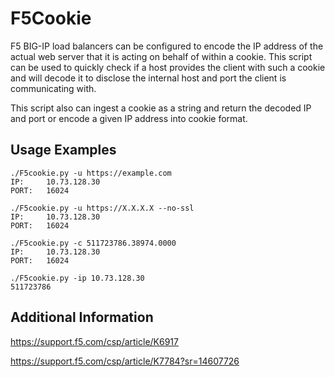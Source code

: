 # F5Cookie

F5 BIG-IP load balancers can be configured to encode the IP address of the actual web server that it is acting on behalf of within a cookie. This script can be used to quickly check if a host provides the client with such a cookie and will decode it to disclose the internal host and port the client is communicating with.

This script also can ingest a cookie as a string and return the decoded IP and port or encode a given IP address into cookie format.

## Usage Examples
```
./F5cookie.py -u https://example.com
IP:     10.73.128.30
PORT:   16024

./F5cookie.py -u https://X.X.X.X --no-ssl
IP:     10.73.128.30
PORT:   16024

./F5cookie.py -c 511723786.38974.0000
IP:     10.73.128.30
PORT:   16024

./F5cookie.py -ip 10.73.128.30
511723786
```

## Additional Information
https://support.f5.com/csp/article/K6917

https://support.f5.com/csp/article/K7784?sr=14607726
